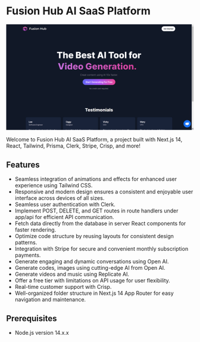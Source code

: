 # Fusion Hub AI SaaS Platform

![Fusion Hub Landing Page](image.png)

Welcome to Fusion Hub AI SaaS Platform, a project built with Next.js 14, React, Tailwind, Prisma, Clerk, Stripe, Crisp, and more!

## Features

- Seamless integration of animations and effects for  enhanced user experience using Tailwind CSS.
- Responsive and modern design  ensures a consistent and enjoyable user interface across devices of all sizes.
- Seamless user authentication with Clerk.
- Implement POST, DELETE, and GET routes in route handlers under app/api for efficient API communication.
- Fetch data directly from the database in server React components for faster rendering.
- Optimize code structure by reusing layouts for consistent design patterns.
- Integration with Stripe for secure and convenient monthly subscription payments.
- Generate engaging and dynamic conversations using Open AI.
- Generate codes, images using cutting-edge AI from Open AI.
- Generate videos and music using Replicate AI.
- Offer a free tier with limitations on API usage for user flexibility.
- Real-time customer support with Crisp.
- Well-organized folder structure in Next.js 14 App Router for easy navigation and maintenance.

## Prerequisites

- Node.js version 14.x.x
